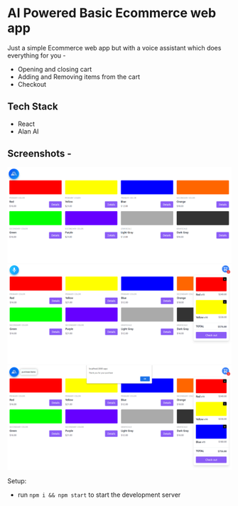 # AI Powered Basic Ecommerce web app
Just a simple Ecommerce web app but with a voice assistant which does everything for you - 
- Opening and closing cart
- Adding and Removing items from the cart
- Checkout

## Tech Stack
- React
- Alan AI

## Screenshots -

![DashBoard](https://github.com/UtkarshA135/AI-powered-Ecommerce/blob/master/screenshots/DashBoard.png)
![Cart](https://github.com/UtkarshA135/AI-powered-Ecommerce/blob/master/screenshots/cart.png)
![Checkout](https://github.com/UtkarshA135/AI-powered-Ecommerce/blob/master/screenshots/purchase.png)



Setup:
- run ```npm i && npm start``` to start the development server
